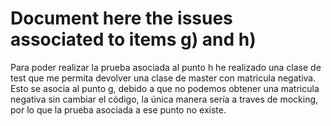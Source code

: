 # Document here the issues associated to items g) and h)

Para poder realizar la prueba asociada al punto h he realizado una clase de test que me permita devolver una clase de master con matricula negativa. Esto se asocia al punto g, debido a que no podemos obtener una matricula negativa sin cambiar el código, la única manera sería a traves de mocking, por lo que la prueba asociada a ese punto no existe.
